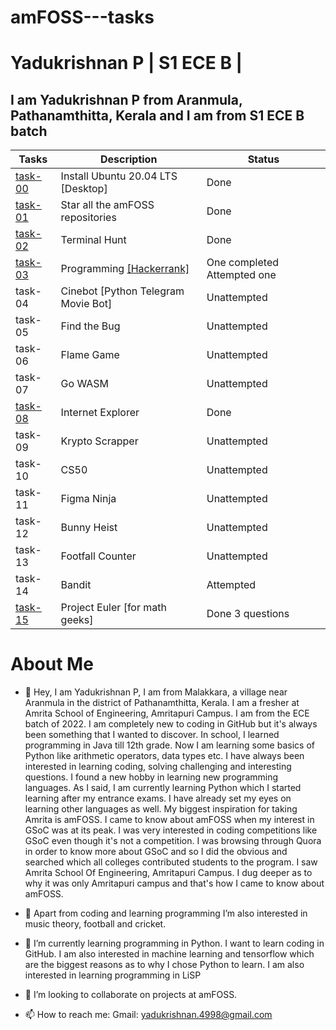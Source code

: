 # amFOSS---tasks

# Yadukrishnan P | S1 ECE B | 

## I am Yadukrishnan P from Aranmula, Pathanamthitta, Kerala and I am from S1 ECE B batch




| Tasks   | Description                         | Status                      |
|---------|-------------------------------------|-----------------------------|
| [task-00](https://github.com/yadukrishnan4998/amFOSS---tasks/tree/main/task-00) | Install Ubuntu 20.04 LTS [Desktop]  | Done                        |
| [task-01](https://github.com/yadukrishnan4998/amFOSS---tasks/tree/main/task-01) | Star all the amFOSS repositories    | Done                        |
| [task-02](https://github.com/yadukrishnan4998/amFOSS---tasks/tree/main/task-02) | Terminal Hunt                       | Done                        |
| [task-03](https://github.com/yadukrishnan4998/amFOSS---tasks/tree/main/task-03) | Programming [[Hackerrank]](https://www.hackerrank.com/yadukrishnan_491)            | One completed Attempted one |
| task-04 | Cinebot [Python Telegram Movie Bot] | Unattempted                 |
| task-05 | Find the Bug                        | Unattempted                 |
| task-06 | Flame Game                          | Unattempted                 |
| task-07 | Go WASM                             | Unattempted                 |
| [task-08](https://github.com/yadukrishnan4998/amFOSS---tasks/tree/main/task-08) | Internet Explorer                   | Done                        |
| task-09 | Krypto Scrapper                     | Unattempted                 |
| task-10 | CS50                                | Unattempted                 |
| task-11 | Figma Ninja                         | Unattempted                 |
| task-12 | Bunny Heist                         | Unattempted                 |
| task-13 | Footfall Counter                    | Unattempted                 |
| task-14 | Bandit                              | Attempted                   |
| [task-15](https://github.com/yadukrishnan4998/amFOSS---tasks/tree/main/task-15) | Project Euler [for math geeks]      | Done 3 questions            |




# About Me

- 👋 Hey, I am Yadukrishnan P, I am from Malakkara, a village near Aranmula in the district of Pathanamthitta, Kerala. I am a fresher at Amrita School of Engineering, Amritapuri Campus. I am from the ECE batch of 2022. I am completely new to coding in GitHub but it's always been something that I wanted to discover. In school, I learned programming in Java till 12th grade. Now I am learning some basics of Python like arithmetic operators, data types etc. I have always been interested in learning coding, solving challenging and interesting questions. I found a new hobby in learning new programming languages. 
As I said, I am currently learning Python which I started learning after my entrance exams. I have already set my eyes on learning other languages as well. My biggest inspiration for taking Amrita is amFOSS. I came to know about amFOSS when my interest in GSoC was at its peak. I was very interested in coding competitions like GSoC even though it's not a competition. I was browsing through Quora in order to know more about GSoC and so I did the obvious and searched which all colleges contributed students to the program. I saw Amrita School Of Engineering, Amritapuri Campus. I dug deeper as to why it was only Amritapuri campus and that's how I came to know about amFOSS. 

- 👀 Apart from coding and learning programming I’m also interested in music theory, football and cricket.

- 🌱 I’m currently learning programming in Python. I want to learn coding in GitHub. I am also interested in machine learning and tensorflow which are the biggest reasons as to why I chose Python to learn. I am also interested in learning programming in LiSP 

- 💞️ I’m looking to collaborate on projects at amFOSS.

- 📫 How to reach me: Gmail: yadukrishnan.4998@gmail.com 
